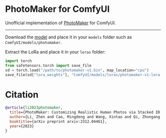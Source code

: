 # PhotoMaker for ComfyUI

Unofficial implementation of [PhotoMaker](https://github.com/TencentARC/PhotoMaker) for ComfyUI.

---

Download the [model](https://huggingface.co/TencentARC/PhotoMaker) and place it in your `models` folder such as `ComfyUI/models/photomaker`.

Extract the LoRa and place it in your `loras` folder:
```python
import torch
from safetensors.torch import save_file
sd = torch.load("/path/to/photomaker-v1.bin", map_location="cpu")
save_file(sd["lora_weights"], "ComfyUI/models/loras/photomaker-v1-lora.safetensors")
```

# Citation
```bibtex
@article{li2023photomaker,
  title={PhotoMaker: Customizing Realistic Human Photos via Stacked ID Embedding},
  author={Li, Zhen and Cao, Mingdeng and Wang, Xintao and Qi, Zhongang and Cheng, Ming-Ming and Shan, Ying},
  booktitle={arXiv preprint arxiv:2312.04461},
  year={2023}
}
```